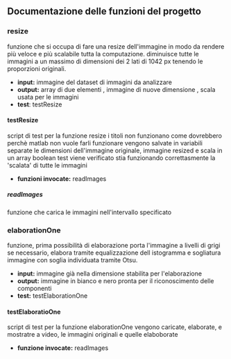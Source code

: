 
## Documentazione delle funzioni del progetto 

### resize
 funzione che si occupa di fare una resize dell'immagine in modo da rendere più veloce e più scalabile tutta la computazione.
 diminuisce tutte le immagini a un massimo di dimensioni dei 2 lati di 1042 px tenendo le proporzioni originali.
 * **input:** immagine del dataset di immagini da analizzare 
 * **output:** array di due elementi , immagine di nuove dimensione , scala usata per le immagini
 * **test**: testResize
 
#### testResize
 script di  test per la funzione resize
 i titoli non funzionano come dovrebbero perchè matlab non vuole farli funzionare 
 vengono salvate in variabili separate le dimensioni dell'immagine originale, immagine resized e scala
 in un array boolean test viene verificato stia funzionando correttasmente la 'scalata' di tutte le immagini
 * **funzioni invocate:** readImages

##### readImages
 funzione che carica le immagini nell'intervallo specificato

### elaborationOne
 funzione, prima possibilità di elaborazione
 porta l'immagine a livelli di grigi se necessario, elabora tramite equalizzazione dell istogramma e sogliatura immagine con soglia individuata tramite Otsu.
 * **input:** immagine già nella dimensione stabilita per l'elaborazione
 * **output:** immagine in bianco e nero pronta per il riconoscimento delle componenti
 * **test:** testElaborationOne

#### testElaboratioOne
 script di test per la funzione elaborationOne
 vengono caricate, elaborate, e mostratre a video, le immagini originali e quelle elaboborate
* **funzione invocate:** readImages